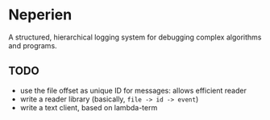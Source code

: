 # Neperien

A structured, hierarchical logging system for debugging complex algorithms
and programs.

## TODO

- use the file offset as unique ID for messages: allows efficient reader
- write a reader library (basically, `file -> id -> event`)
- write a text client, based on lambda-term
